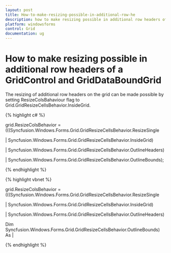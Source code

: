 ```yaml
---
layout: post
title: How-to-make-resizing-possible-in-additional-row-he
description: how to make resizing possible in additional row headers of a gridcontrol and griddataboundgrid
platform: windowsforms
control: Grid
documentation: ug
---
```


# How to make resizing possible in additional row headers of a GridControl and GridDataBoundGrid



The resizing of additional row headers on the grid can be made possible by setting ResizeColsBahaviour flag to Grid.GridResizeCellsBehavior.InsideGrid.

{% highlight c# %}



grid.ResizeColsBehavior = (((Syncfusion.Windows.Forms.Grid.GridResizeCellsBehavior.ResizeSingle

| Syncfusion.Windows.Forms.Grid.GridResizeCellsBehavior.InsideGrid)

| Syncfusion.Windows.Forms.Grid.GridResizeCellsBehavior.OutlineHeaders)

| Syncfusion.Windows.Forms.Grid.GridResizeCellsBehavior.OutlineBounds);


{% endhighlight %}

{% highlight vbnet %}



grid.ResizeColsBehavior = (((Syncfusion.Windows.Forms.Grid.GridResizeCellsBehavior.ResizeSingle

| Syncfusion.Windows.Forms.Grid.GridResizeCellsBehavior.InsideGrid)

| Syncfusion.Windows.Forms.Grid.GridResizeCellsBehavior.OutlineHeaders)

Dim Syncfusion.Windows.Forms.Grid.GridResizeCellsBehavior.OutlineBounds) As |



{% endhighlight %}
